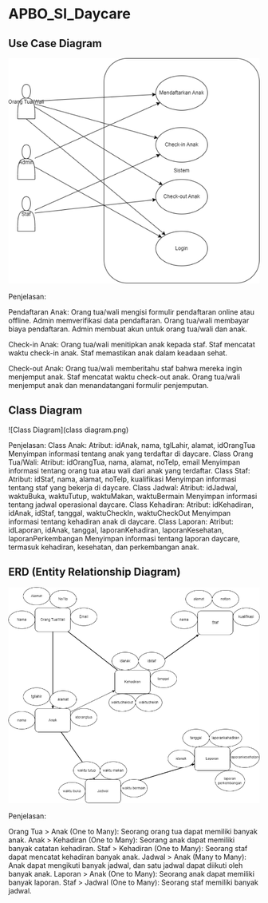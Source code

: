 # APBO_SI_Daycare

## Use Case Diagram

![USE CASE](usecase.png)

Penjelasan:

Pendaftaran Anak:
Orang tua/wali mengisi formulir pendaftaran online atau offline.
Admin memverifikasi data pendaftaran.
Orang tua/wali membayar biaya pendaftaran.
Admin membuat akun untuk orang tua/wali dan anak.

Check-in Anak:
Orang tua/wali menitipkan anak kepada staf.
Staf mencatat waktu check-in anak.
Staf memastikan anak dalam keadaan sehat.

Check-out Anak:
Orang tua/wali memberitahu staf bahwa mereka ingin menjemput anak.
Staf mencatat waktu check-out anak.
Orang tua/wali menjemput anak dan menandatangani formulir penjemputan.




## Class Diagram

![Class Diagram](class diagram.png)

Penjelasan:
Class Anak:
Atribut: idAnak, nama, tglLahir, alamat, idOrangTua
Menyimpan informasi tentang anak yang terdaftar di daycare.
Class Orang Tua/Wali:
Atribut: idOrangTua, nama, alamat, noTelp, email
Menyimpan informasi tentang orang tua atau wali dari anak yang terdaftar.
Class Staf:
Atribut: idStaf, nama, alamat, noTelp, kualifikasi
Menyimpan informasi tentang staf yang bekerja di daycare.
Class Jadwal:
Atribut: idJadwal, waktuBuka, waktuTutup, waktuMakan, waktuBermain
Menyimpan informasi tentang jadwal operasional daycare.
Class Kehadiran:
Atribut: idKehadiran, idAnak, idStaf, tanggal, waktuCheckIn, waktuCheckOut
Menyimpan informasi tentang kehadiran anak di daycare.
Class Laporan:
Atribut: idLaporan, idAnak, tanggal, laporanKehadiran, laporanKesehatan, laporanPerkembangan
Menyimpan informasi tentang laporan daycare, termasuk kehadiran, kesehatan, dan perkembangan anak.


## ERD (Entity Relationship Diagram)
![ERD](ERD.png)

Penjelasan:

Orang Tua > Anak (One to Many): Seorang orang tua dapat memiliki banyak anak.
Anak > Kehadiran (One to Many): Seorang anak dapat memiliki banyak catatan kehadiran.
Staf > Kehadiran (One to Many): Seorang staf dapat mencatat kehadiran banyak anak.
Jadwal > Anak (Many to Many): Anak dapat mengikuti banyak jadwal, dan satu jadwal dapat diikuti oleh banyak anak.
Laporan > Anak (One to Many): Seorang anak dapat memiliki banyak laporan.
Staf > Jadwal (One to Many): Seorang staf memiliki banyak jadwal.
